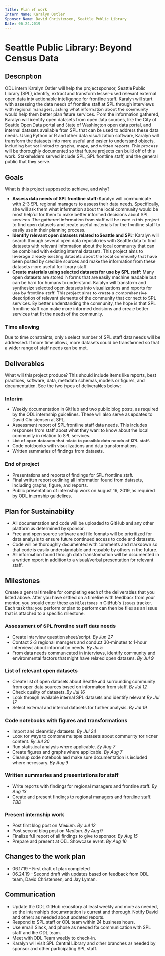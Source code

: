 ```yaml
---
Title: Plan of work
Intern Name: Karalyn Ostler
Sponsor Name: David Christensen, Seattle Public Library
Date: 06.24.2019
---
```


# Seattle Public Library: Beyond Census Data

## Description  
ODL intern Karalyn Ostler will help the project sponsor, Seattle Public Library (SPL), identify, extract and transform lesser-used relevant external open data into actionable intelligence for frontline staff. Karalyn will start with assessing the data needs of frontline staff at SPL through interviews with regional managers, asking what information about the community would help them better plan future services. From the information gathered, Karalyn will identify open datasets from open data sources, like the City of Seattle Open Data portal and State of Washington open data portal, and internal datasets available from SPL that can be used to address these data needs. Using Python or R and other data visualization software, Karalyn will transform the datasets into more useful and easier to understand objects, including but not limited to graphs, maps, and written reports. This process will be thoroughly documented so that future projects can build off of this work. Stakeholders served include SPL, SPL frontline staff, and the general public that they serve.


## Goals     
What is this project supposed to achieve, and why?

- **Assess data needs of SPL frontline staff:** Karalyn will communicate with 2-3 SPL regional managers to assess their data needs. Specifically, she will ask them what information about the local community would be most helpful for them to make better informed decisions about SPL services. The gathered information from staff will be used in this project to find open datasets and create useful materials for the frontline staff to easily use in their planning process.
- **Identify relevant open datasets related to Seattle and SPL:** Karalyn will search through several open data repositories with Seattle data to find datasets with relevant information about the local community that can be combined with existing internal datasets. This project aims to leverage already existing datasets about the local community that have been posted by credible sources and make the information from these datasets more useful for library staff.
- **Create materials using selected datasets for use by SPL staff:** Many open datasets are stored in forms that are easily machine readable but can be hard for humans to understand. Karalyn will transform and synthesize selected open datasets into visualizations and reports for use by frontline staff. This project aims to create a comprehensive description of relevant elements of the community that connect to SPL services. By better understanding the community, the hope is that SPL frontline staff can make more informed decisions and create better services that fit the needs of the community.

<!-- ### Out of scope 
Optional section, but nice to have when out of scope work starts to creep in...  -->

### Time allowing
Due to time constraints, only a select number of SPL staff data needs will be addressed. If more time allows, more datasets could be transformed so that a wider range of staff needs can be met.

## Deliverables    
What will this project produce? This should include items like reports, best practices, software, data, metadata schemas, models or figures, and documentation. See the two types of deliverables below: 

### Interim     
- Weekly documentation in GitHub and two public blog posts, as required by the ODL internship guidelines. These will also serve as updates to David Christensen at SPL.
- Assessment report of SPL frontline staff data needs. This includes responses from staff about what they want to know about the local community in relation to SPL services.
- List of open datasets that relate to possible data needs of SPL staff.
- Code notebooks with visualizations and data transformations.
- Written summaries of findings from datasets.

### End of project
- Presentations and reports of findings for SPL frontline staff.
- Final written report outlining all information found from datasets, including graphs, figure, and reports.
- Public presentation of internship work on August 16, 2019, as required by ODL internship guidelines.


## Plan for Sustainability       
- All documentation and code will be uploaded to GitHub and any other platform as determined by sponsor.
- Free and open source software and file formats will be prioritized for data analysis to ensure future continued access to code and datasets.
- Code will be thoroughly documented with comments and markdown so that code is easily understandable and reusable by others in the future.
- All information found through data transformation will be documented in a written report in addition to a visual/verbal presentation for relevant staff.

## Milestones    
Create a general timeline for completing each of the deliverables that you listed above. After you have settled on a timeline with feedback from your mentor, you should enter these as `Milestones` in GitHub's `Issues` tracker. Each task that you perform or plan to perform can then be files as an issue that is attached to a specific milestone.

### Assessment of SPL frontline staff data needs
- Create interview question sheet/script. *By Jun 27*
- Contact 2-3 regional managers and conduct 30-minutes to 1-hour interviews about information needs. *By Jul 5*
- From data needs communicated in interviews, identify community and environmental factors that might have related open datasets. *By Jul 9* 
### List of relevant open datasets
- Create list of open datasets about Seattle and surrounding community from open data sources based on information from staff. *By Jul 12*
- Check quality of datasets. *By Jul 16*
- Look through available internal SPL datasets and identify relevant  *By Jul 17*
- Select external and internal datasets for further analysis. *By Jul 19*
### Code notebooks with figures and transformations
- Import and clean/tidy datasets. *By Jul 24*
- Look for ways to combine multiple datasets about community for richer content. *By Jul 30*
- Run statistical analysis where applicable. *By Aug 7*
- Create figures and graphs where applicable. *By Aug 7*
- Cleanup code notebook and make sure documentation is included where necessary. *By Aug 9*
### Written summaries and presentations for staff
- Write reports with findings for regional managers and frontline staff. *By Aug 13*
- Create and present findings to regional managers and frontline staff. *TBD*
### Present internship work
- Post first blog post on *Medium*. *By Jul 12*
- Post second blog post on *Medium*. *By Aug 9*
- Finalize full report of all findings to give to sponsor. *By Aug 15*
- Prepare and present at ODL Showcase event. *By Aug 16*

## Changes to the work plan
- 06.17.19 - First draft of plan completed
- 06.24.19 - Second draft with updates based on feedback from ODL team, David Christensen, and Jay Lyman.

## Communication
- Update the ODL GitHub repository at least weekly and more as needed, so the internship’s documentation is current and thorough. Notify David and others as needed about updated reports.
- Respond to SPL staff or ODL team within 24 business hours.
- Use email, Slack, and phone as needed for communication with SPL staff and the ODL team.
- Meet with ODL Team weekly to check-in.
- Karalyn will visit SPL Central Library and other branches as needed by sponsor and other participating SPL staff.
